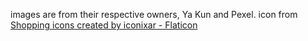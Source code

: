 images are from their respective owners, Ya Kun and Pexel.
icon from <a href="https://www.flaticon.com/free-icons/shopping" title="shopping icons">Shopping icons created by iconixar - Flaticon</a>